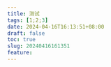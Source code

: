 ```yaml
---
title: 测试
tags: [1;2;3]
date: 2024-04-16T16:13:51+08:00
draft: false
toc: true
slug: 20240416161351
feature: 
---
```


<!--more-->
